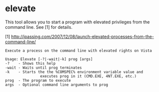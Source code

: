 elevate
=======

This tool allows you to start a program with elevated privileges from the command line. See [1] for details.


[1] http://jpassing.com/2007/12/08/launch-elevated-processes-from-the-command-line/


    
    Execute a process on the command line with elevated rights on Vista
    
    Usage: Elevate [-?|-wait|-k] prog [args]
    -?    - Shows this help
    -wait - Waits until prog terminates
    -k    - Starts the the %COMSPEC% environment variable value and
                    executes prog in it (CMD.EXE, 4NT.EXE, etc.)
    prog  - The program to execute
    args  - Optional command line arguments to prog
    
